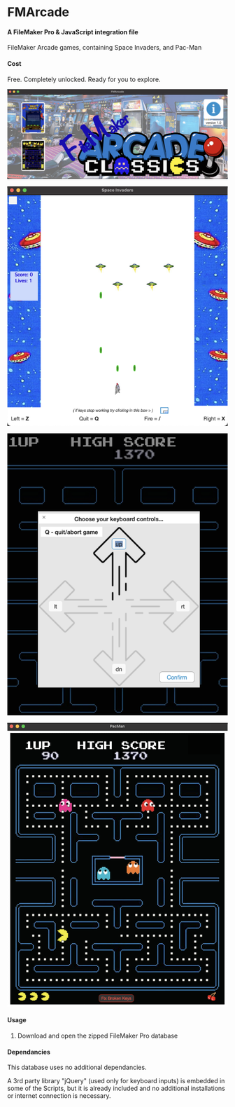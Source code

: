 # FMArcade

#### A FileMaker Pro & JavaScript integration file

FileMaker Arcade games, containing Space Invaders, and Pac-Man

#### Cost

Free.
Completely unlocked.
Ready for you to explore.

![Overview image](images/ScreenShotMenu.png)

![Overview2 image](images/ScreenShotSI.png)

![Overview3 image](images/ScreenShotKeys.png)

![Overview4 image](images/ScreenShotPM.png)

#### Usage

1. Download and open the zipped FileMaker Pro database


#### Dependancies

This database uses no additional dependancies.

A 3rd party library "jQuery" (used only for keyboard inputs) is embedded in some of the Scripts, but it is already included and no additional installations or internet connection is necessary.
